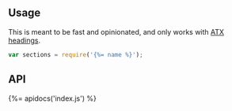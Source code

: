 ## Usage

This is meant to be fast and opinionated, and only works with [ATX headings][atx].

```js
var sections = require('{%= name %}');
```

## API 
{%= apidocs('index.js') %}

[atx]: http://spec.commonmark.org/0.24/#atx-headings